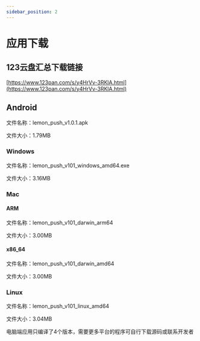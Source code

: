 ```yaml
---
sidebar_position: 2
---
```

# 应用下载


## 123云盘汇总下载链接

[https://www.123pan.com/s/y4HrVv-3RKlA.html](https://www.123pan.com/s/y4HrVv-3RKlA.html)

## Android
文件名称：lemon_push_v1.0.1.apk

文件大小：1.79MB
### Windows

文件名称：lemon_push_v101_windows_amd64.exe

文件大小：3.16MB

### Mac 

#### ARM
文件名称：lemon_push_v101_darwin_arm64

文件大小：3.00MB

####  x86_64
文件名称：lemon_push_v101_darwin_amd64

文件大小：3.00MB

### Linux

文件名称：lemon_push_v101_linux_amd64

文件大小：3.04MB

电脑端应用只编译了4个版本，需要更多平台的程序可自行下载源码或联系开发者

